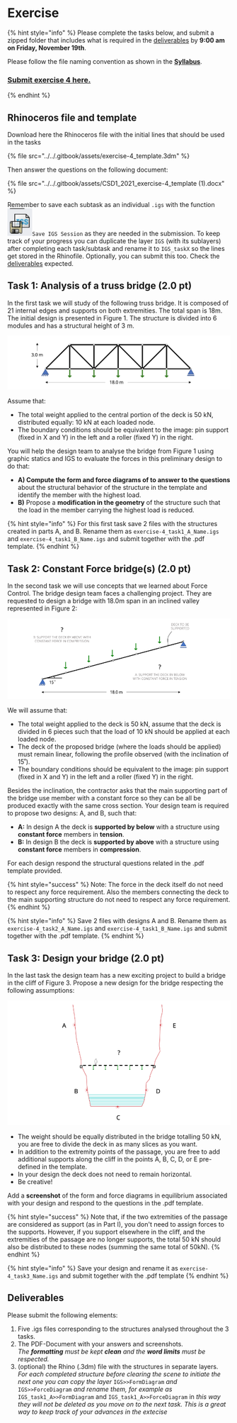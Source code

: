 # Exercise

{% hint style="info" %}
Please complete the tasks below, and submit a zipped folder that includes what is required in the [deliverables](exercise-4.md#deliverables) by **9:00 am on Friday, November 19th**.

Please follow the file naming convention as shown in the [**Syllabus**](../../syllabus.md#submissions).  &#x20;

### [Submit exercise 4 here.](https://www.dropbox.com/request/MBoYGa0qljZqrECCU1m1)
{% endhint %}

## Rhinoceros file and template <a href="#rhinoceros-file-and-template" id="rhinoceros-file-and-template"></a>

Download here the Rhinoceros file with the initial lines that should be used in the tasks

{% file src="../../.gitbook/assets/exercise-4_template.3dm" %}

Then answer the questions on the following document:

{% file src="../../.gitbook/assets/CSD1_2021_exercise-4_template (1).docx" %}

Remember to save each subtask as an individual `.igs` with the function <img src="../../.gitbook/assets/image (361).png" alt="" data-size="line">`Save IGS Session` as they are needed in the submission. To keep track of your progress you can duplicate the layer `IGS` (with its sublayers) after completing each task/subtask and rename it to `IGS_taskX` so the lines get stored in the Rhinofile. Optionally, you can submit this too. Check the [deliverables](exercise-4.md#deliverables) expected.

## Task 1: Analysis of a truss bridge (2.0 pt) <a href="#rhinoceros-file-and-template" id="rhinoceros-file-and-template"></a>

In the first task we will study of the following truss bridge. It is composed of 21 internal edges and supports on both extremities. The total span is 18m. The initial design is presented in Figure 1. The structure is divided into 6 modules and has a structural height of 3 m.

![FIgure 1: Geometry of the truss bridge to analyse with boundary conditions and loads applied.](<../../.gitbook/assets/image (91).png>)

&#x20;Assume that:

* The total weight applied to the central portion of the deck is 50 kN, distributed equally: 10 kN at each loaded node.
* The boundary conditions should be equivalent to the image: pin support (fixed in X and Y) in the left and a roller (fixed Y) in the right.

You will help the design team to analyse the bridge from Figure 1 using graphic statics and IGS to evaluate the forces in this preliminary design to do that:

* **A) Compute the form and force diagrams of to answer to the questions** about the structural behavior of the structure in the template and identify the member with the highest load.
* **B)** Propose a **modification in the geometry** of the structure such that the load in the member carrying the highest load is reduced.

{% hint style="info" %}
For this first task save 2 files with the structures created in parts A, and B. Rename them as `exercise-4_task1_A_Name.igs` and `exercise-4_task1_B_Name.igs` and submit together with the .pdf template.
{% endhint %}

## Task 2: Constant Force bridge(s) (2.0 pt) <a href="#rhinoceros-file-and-template" id="rhinoceros-file-and-template"></a>

In the second task we will use concepts that we learned about Force Control. The bridge design team faces a challenging project. They are requested to design a bridge with 18.0m span in an inclined valley represented in Figure 2:

![Figure 2: Inclined deck to consider for Task 2.](<../../.gitbook/assets/image (304).png>)

We will assume that:

* The total weight applied to the deck is 50 kN, assume that the deck is divided in 6 pieces such that the load of 10 kN should be applied at each loaded node.
* The deck of the proposed bridge (where the loads should be applied) must remain linear, following the profile observed (with the inclination of 15˚).
* The boundary conditions should be equivalent to the image: pin support (fixed in X and Y) in the left and a roller (fixed Y) in the right.

Besides the inclination, the contractor asks that the main supporting part of the bridge use member with a constant force so they can be all be produced exactly with the same cross section. Your design team is required to propose two designs: A, and B, such that:

* **A:** In design A the deck is **supported by below** with a structure using **constant force** members in **tension**.
* **B:** In design B the deck is **supported by above** with a structure using **constant force** members in **compression**.

For each design respond the structural questions related in the .pdf template provided.&#x20;

{% hint style="success" %}
Note: The force in the deck itself do not need to respect any force requirement. Also the members connecting the deck to the main supporting structure do not need to respect any force requirement.
{% endhint %}

{% hint style="info" %}
Save 2 files with designs A and B. Rename them as `exercise-4_task2_A_Name.igs` and `exercise-4_task1_B_Name.igs` and submit together with the .pdf template.
{% endhint %}

## Task 3: Design your bridge (2.0 pt) <a href="#rhinoceros-file-and-template" id="rhinoceros-file-and-template"></a>

In the last task the design team has a new exciting project to build a bridge in the cliff of Figure 3. Propose a new design for the bridge respecting the following assumptions:

![Figure 3: Cliff to consider for Task 3.](<../../.gitbook/assets/image (129).png>)

* The weight should be equally distributed in the bridge totalling 50 kN, you are free to divide the deck in as many slices as you want.
* In addition to the extremity points of the passage, you are free to add additional supports along the cliff in the points A, B, C, D, or E pre-defined in the template.&#x20;
* In your design the deck does not need to remain horizontal.&#x20;
* Be creative!

Add a **screenshot** of the form and force diagrams in equilibrium associated with your design and respond to the questions in the .pdf template.

{% hint style="success" %}
Note that, if the two extremities of the passage are considered as support (as in Part I), you don't need to assign forces to the supports. However, if you support elsewhere in the cliff, and the extremities of the passage are no longer supports, the total 50 kN should also be distributed to these nodes (summing the same total of 50kN).
{% endhint %}

{% hint style="info" %}
Save your design and rename it as `exercise-4_task3_Name.igs` and submit together with the .pdf template
{% endhint %}

## Deliverables

Please submit the following elements:

1. Five .igs files corresponding to the structures analysed throughout the 3 tasks.&#x20;
2. The PDF-Document with your answers and screenshots. \
   _The **formatting** must be kept **clean** and the **word limits** must be respected._
3. (optional) the Rhino (.3dm) file with the structures in separate layers.\
   _For each completed structure before clearing the scene to initiate the next one you can copy the layer_ `IGS>>FormDiagram` _and_ `IGS>>ForceDiagram` _and rename them, for example as_ `IGS_task1_A>>FormDiagram`  and `IGS_task1_A>>ForceDiagram` in _this way they will not be deleted as you move on to the next task. This is a great way to keep track of your advances in the extecise_
